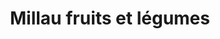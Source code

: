 ---
title: "Millau fruits et légumes"
url: /vieux-boucau/millau-fruits-et-legumes/
shop: Gemüse & Obst
---